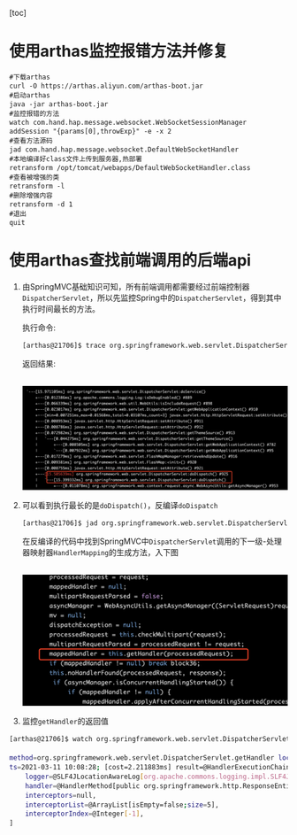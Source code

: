 [toc]

# 使用arthas监控报错方法并修复

```shell
#下载arthas
curl -O https://arthas.aliyun.com/arthas-boot.jar
#启动arthas
java -jar arthas-boot.jar
#监控报错的方法
watch com.hand.hap.message.websocket.WebSocketSessionManager addSession "{params[0],throwExp}" -e -x 2
#查看方法源码
jad com.hand.hap.message.websocket.DefaultWebSocketHandler 
#本地编译好class文件上传到服务器,热部署
retransform /opt/tomcat/webapps/DefaultWebSocketHandler.class
#查看被增强的类
retransform -l
#删除增强内容
retransform -d 1
#退出
quit
```



# 使用arthas查找前端调用的后端api

1. 由SpringMVC基础知识可知，所有前端调用都需要经过前端控制器`DispatcherServlet`，所以先监控Spring中的`DispatcherServlet`，得到其中执行时间最长的方法。

   执行命令: 

   ```sh
   [arthas@21706]$ trace org.springframework.web.servlet.DispatcherServlet *
   ```

   返回结果:

   ​	![image-20210311101411082](img/image-20210311101411082-5441404.png)

2. 可以看到执行最长的是`doDispatch()`，反编译`doDispatch`

   ```sh
   [arthas@21706]$ jad org.springframework.web.servlet.DispatcherServlet doDispatch
   ```

   在反编译的代码中找到SpringMVC中`DispatcherServlet`调用的下一级-处理器映射器`HandlerMapping`的生成方法，入下图

   ​	![image-20210311102048931](img/image-20210311102048931.png)

3. 监控`getHandler`的返回值

```sh
[arthas@21706]$ watch org.springframework.web.servlet.DispatcherServlet getHandler "returnObj"

method=org.springframework.web.servlet.DispatcherServlet.getHandler location=AtExit
ts=2021-03-11 10:08:28; [cost=2.211883ms] result=@HandlerExecutionChain[
    logger=@SLF4JLocationAwareLog[org.apache.commons.logging.impl.SLF4JLocationAwareLog@112ad846],
    handler=@HandlerMethod[public org.springframework.http.ResponseEntity<io.choerodon.core.domain.Page<com.eard.hpm.prj.domain.entity.TestCellAssignment>> com.eard.hpm.prj.api.controller.v1.TestCellAssignmentController.list(java.lang.Long,com.eard.hpm.prj.domain.entity.TestCellAssignment,io.choerodon.mybatis.pagehelper.domain.PageRequest)],
    interceptors=null,
    interceptorList=@ArrayList[isEmpty=false;size=5],
    interceptorIndex=@Integer[-1],
]
```

